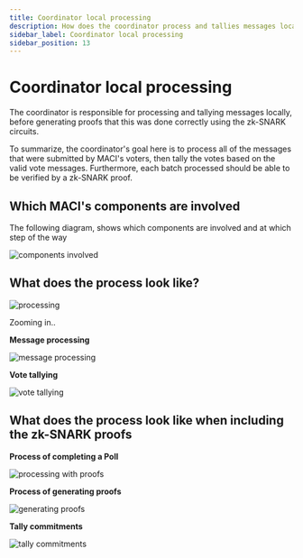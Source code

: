 ```yaml
---
title: Coordinator local processing
description: How does the coordinator process and tallies messages locally
sidebar_label: Coordinator local processing
sidebar_position: 13
---
```


# Coordinator local processing

The coordinator is responsible for processing and tallying messages locally, before generating proofs that this was done correctly using the zk-SNARK circuits. 

To summarize, the coordinator's goal here is to process all of the messages that were submitted by MACI's voters, then tally the votes based on the valid vote messages. Furthermore, each batch processed should be able to be verified by a zk-SNARK proof. 

## Which MACI's components are involved 

The following diagram, shows which components are involved and at which step of the way

![components involved](/img/coordinatorComponents.svg)

## What does the process look like?

![processing](/img/offlineProcessing.svg)

Zooming in..

**Message processing**

![message processing](/img/messageProcessingLocal.svg)


**Vote tallying**

![vote tallying](/img/voteTallyingLocal.svg)

## What does the process look like when including the zk-SNARK proofs

**Process of completing a Poll**

![processing with proofs](/img/completingAPoll.svg)

**Process of generating proofs**

![generating proofs](/img/generateProofs.svg)

**Tally commitments**

![tally commitments](/img/tallyCommitments.svg)